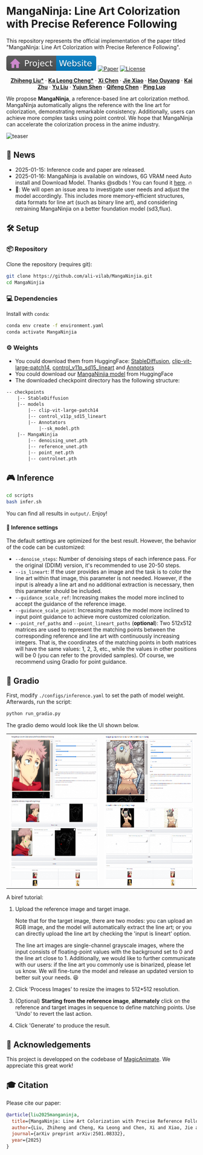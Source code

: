 # MangaNinja: Line Art Colorization with Precise Reference Following

This repository represents the official implementation of the paper titled "MangaNinja: Line Art Colorization with Precise Reference Following".

[![Website](docs/badge-website.svg)](https://johanan528.github.io/MangaNinjia/)
[![Paper](https://img.shields.io/badge/arXiv-PDF-b31b1b)](https://arxiv.org/abs/2501.08332)
[![License](https://img.shields.io/badge/License-CC%20BY--NC%204.0-929292)](https://creativecommons.org/licenses/by-nc/4.0/)

<p align="center">
    <a href="https://johanan528.github.io/"><strong>Zhiheng Liu*</strong></a>
    ·
    <a href="https://felixcheng97.github.io/"><strong>Ka Leong Cheng*</strong></a>
    ·
    <a href="https://xavierchen34.github.io/"><strong>Xi Chen</strong></a>
    ·
    <a href="https://jiexiaou.github.io/"><strong>Jie Xiao</strong></a>
    ·
    <a href="https://ken-ouyang.github.io/"><strong>Hao Ouyang</strong></a>
    ·
    <a href="https://scholar.google.com/citations?user=Mo_2YsgAAAAJ&hl=zh-CN"><strong>Kai Zhu</strong></a>
    ·
    <a href="https://scholar.google.com/citations?user=8zksQb4AAAAJ&hl=zh-CN"><strong>Yu Liu</strong></a>
    ·
    <a href="https://shenyujun.github.io/"><strong>Yujun Shen</strong></a>
    ·
    <a href="https://cqf.io/"><strong>Qifeng Chen</strong></a>
    ·
    <a href="http://luoping.me/"><strong>Ping Luo</strong></a>
    <br>
  </p>

We propose **MangaNinja**, a reference-based line art colorization method. MangaNinja
automatically aligns the reference with the line art for colorization, demonstrating remarkable consistency. Additionally, users can achieve
more complex tasks using point control. We hope that MangaNinja can accelerate the colorization process in the anime industry.

![teaser](docs/teaser.gif)
## 📢 News
* 2025-01-15: Inference code and paper are released.
* 2025-01-16: MangaNinja is available on windows, 6G VRAM need Auto install and Download Model. Thanks @sdbds ! You can found it [here](https://github.com/sdbds/MangaNinjia-for-windows). 🔥
* 🏃: We will open an issue area to investigate user needs and adjust the model accordingly. This includes more memory-efficient structures, data formats for line art (such as binary line art), and considering retraining MangaNinjia on a better foundation model (sd3,flux).

## 🛠️ Setup

### 📦 Repository

Clone the repository (requires git):

```bash
git clone https://github.com/ali-vilab/MangaNinjia.git
cd MangaNinjia
```

### 💻 Dependencies

Install with `conda`: 
```bash
conda env create -f environment.yaml
conda activate MangaNinjia
```
### ⚙️ Weights
* You could download them from HuggingFace: [StableDiffusion](https://modelscope.cn/models/AI-ModelScope/stable-diffusion-v1-5), [clip-vit-large-patch14](https://huggingface.co/openai/clip-vit-large-patch14), [control_v11p_sd15_lineart](https://huggingface.co/lllyasviel/control_v11p_sd15_lineart) and [Annotators](https://huggingface.co/lllyasviel/Annotators/blob/main/sk_model.pth)
* You could download our [MangaNinjia model](https://huggingface.co/Johanan0528/MangaNinjia) from HuggingFace 
* The downloaded checkpoint directory has the following structure:
```
-- checkpoints
    |-- StableDiffusion
    |-- models
        |-- clip-vit-large-patch14
        |-- control_v11p_sd15_lineart
        |-- Annotators
            |--sk_model.pth
    |-- MangaNinjia
        |-- denoising_unet.pth
        |-- reference_unet.pth
        |-- point_net.pth
        |-- controlnet.pth
```


## 🎮 Inference 
```bash
cd scripts
bash infer.sh
```

You can find all results in `output/`. Enjoy!

#### 📍 Inference settings

The default settings are optimized for the best result. However, the behavior of the code can be customized:
  - `--denoise_steps`: Number of denoising steps of each inference pass. For the original (DDIM) version, it's recommended to use 20-50 steps.
  - `--is_lineart`: If the user provides an image and the task is to color the line art within that image, this parameter is not needed. However, if the input is already a line art and no additional extraction is necessary, then this parameter should be included.
  - `--guidance_scale_ref`: Increasing makes the model more inclined to accept the guidance of the reference image.
  - `--guidance_scale_point`: Increasing makes the model more inclined to input point guidance to achieve more customized colorization.
  - `--point_ref_paths` and `--point_lineart_paths` (**optional**): Two 512x512 matrices are used to represent the matching points between the corresponding reference and line art with continuously increasing integers. That is, the coordinates of the matching points in both matrices will have the same values: 1, 2, 3, etc., while the values in other positions will be 0 (you can refer to the provided samples). Of course, we recommend using Gradio for point guidance.

## 🌱 Gradio
First, modify `./configs/inference.yaml` to set the path of model weight. Afterwards, run the script:
```bash
python run_gradio.py
```
The gradio demo would look like the UI shown below. 
<table align="center">
  <tr>
    <td>
      <img src="docs/gradio1.png" width="300" height="400">
    </td>
    <td>
      <img src="docs/gradio2.png" width="300" height="400">
    </td>
  </tr>
</table>
A biref tutorial:

1. Upload the reference image and target image. 

    Note that for the target image, there are two modes: you can upload an RGB image, and the model will automatically extract the line art; or you can directly upload the line art by checking the 'input is lineart' option. 

    The line art images are single-channel grayscale images, where the input consists of floating-point values with the background set to 0 and the line art close to 1. Additionally, we would like to further communicate with our users: if the line art you commonly use is binarized, please let us know. We will fine-tune the model and release an updated version to better suit your needs. 😆

2. Click 'Process Images' to resize the images to 512*512 resolution.
3. (Optional) **Starting from the reference image**, **alternately** click on the reference and target images in sequence to define matching points. Use 'Undo' to revert the last action.
4. Click 'Generate' to produce the result.
## 🌺 Acknowledgements
This project is developped on the codebase of [MagicAnimate](https://github.com/magic-research/magic-animate). We appreciate this great work! 

## 🎓 Citation

Please cite our paper:

```bibtex
@article{liu2025manganinja,
  title={MangaNinja: Line Art Colorization with Precise Reference Following},
  author={Liu, Zhiheng and Cheng, Ka Leong and Chen, Xi and Xiao, Jie and Ouyang, Hao and Zhu, Kai and Liu, Yu and Shen, Yujun and Chen, Qifeng and Luo, Ping},
  journal={arXiv preprint arXiv:2501.08332},
  year={2025}
}
```
